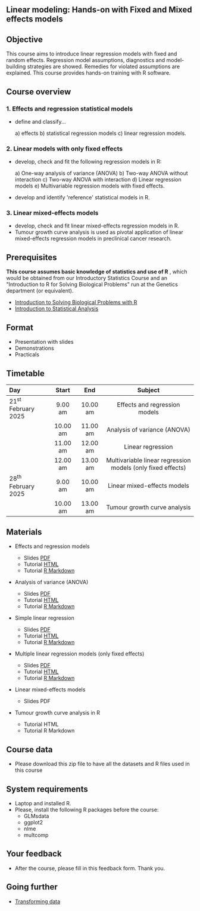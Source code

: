 ## Linear modeling: Hands-on with Fixed and Mixed effects models
 
## Objective

This course aims to introduce linear regression models with fixed and random effects. 
Regression model assumptions, diagnostics and model-building strategies are showed. 
Remedies for violated assumptions are explained. This course provides hands-on training 
with R software.


## Course overview

### 1. Effects and regression statistical models

* define and classify... 

  a) effects
  b) statistical regression models
  c) linear regression models.

### 2. Linear models with only fixed effects

* develop, check and fit the following regression models in R:

  a) One-way analysis of variance (ANOVA)
  b) Two-way ANOVA without interaction
  c) Two-way ANOVA with interaction
  d) Linear regression models
  e) Multivariable regression models with fixed effects.

* develop and identify 'reference' statistical models in R.

### 3. Linear mixed-effects models

* develop, check and fit linear mixed-effects regression models in R.
* Tumour growth curve analysis is used as pivotal application of linear mixed-effects 
regression models in preclinical cancer research.


## Prerequisites

**This course assumes basic knowledge of statistics and use of R** , which would be obtained from our Introductory Statistics Course and an 
"Introduction to R for Solving Biological Problems" run at the Genetics department (or equivalent).

  * [Introduction to Solving Biological Problems with R](http://cambiotraining.github.io/r-intro/)
  * [Introduction to Statistical Analysis](http://bioinformatics-core-shared-training.github.io/IntroductionToStats/)


## Format

* Presentation with slides
* Demonstrations
* Practicals

## Timetable

|Day|Start|End|Subject|
|:-------------|:-------:|:-------:|:--------------------------------------------:|
|21<sup>st</sup> February 2025|9.00 am|10.00 am|Effects and regression models|
||10.00 am|11.00 am|Analysis of variance (ANOVA)|
||11.00 am|12.00 am|Linear regression|
||12.00 am|13.00 am|Multivariable linear regression models (only fixed effects)|
|28<sup>th</sup> February 2025|9.00 am|10.00 am|Linear mixed-effects models|
||10.00 am|13.00 am|Tumour growth curve analysis|




## Materials 
* Effects and regression models
  * Slides [PDF](ppts/Effects_and_regression_models.pdf)
  * Tutorial [HTML](markdowns/Effects_and_regression_models.html)
  * Tutorial [R Markdown](markdowns/Effects_and_regression_models.Rmd)

* Analysis of variance (ANOVA)
  * Slides [PDF](ppts/anova_slides.pdf)
  * Tutorial [HTML](markdowns/anova.html)
  * Tutorial [R Markdown](markdowns/anova.Rmd)
  
* Simple linear regression
  * Slides [PDF](ppts/simple_regression.pdf)
  * Tutorial [HTML](markdowns/simple_regression+.html)
  * Tutorial [R Markdown](markdowns/simple_regression+.Rmd)

* Multiple linear regression models (only fixed effects)
  * Slides [PDF](ppts/multiple_regression.pdf)
  * Tutorial [HTML](markdowns/multiple_regression+.html)
  * Tutorial [R Markdown](markdowns/multiple_regression+.Rmd)
  
* Linear mixed-effects models
  * Slides PDF
  
* Tumour growth curve analysis in R
  * Tutorial HTML
  * Tutorial R Markdown
  
## Course data
* Please download this zip file to have all the datasets and R files used in this course

## System requirements
* Laptop and installed R.
* Please, install the following R packages before the course:
  * GLMsdata
  * ggplot2
  * nlme
  * multcomp
  
  
## Your feedback
* After the course, please fill in this feedback form. Thank you.


## Going further
- [Transforming data](http://rcompanion.org/handbook/I_12.html)


